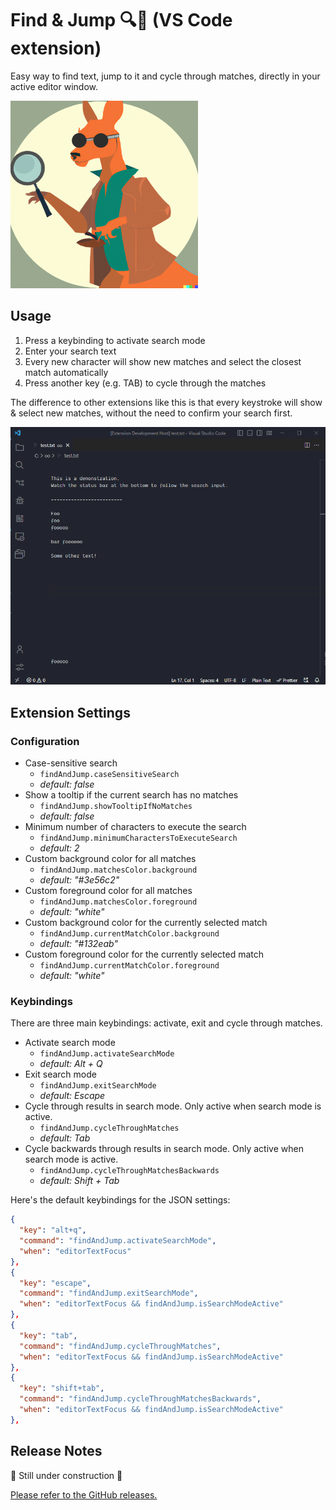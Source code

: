 # Find & Jump 🔍🦘 (VS Code extension)

Easy way to find text, jump to it and cycle through matches, directly in your active editor window.

<img src="images/logo-find-and-jump.png" alt="Find & Jump logo" width="300"/>

## Usage

1. Press a keybinding to activate search mode
2. Enter your search text
3. Every new character will show new matches and select the closest match automatically
4. Press another key (e.g. TAB) to cycle through the matches

The difference to other extensions like this is that every keystroke will show & select new matches, without the need to confirm your search first.

<img src="images/demo-find-and-jump.gif" alt="Find & Jump demo" width="700"/>

## Extension Settings

### Configuration

- Case-sensitive search
  - `findAndJump.caseSensitiveSearch`
  - _default: false_
- Show a tooltip if the current search has no matches
  - `findAndJump.showTooltipIfNoMatches`
  - _default: false_
- Minimum number of characters to execute the search
  - `findAndJump.minimumCharactersToExecuteSearch`
  - _default: 2_
- Custom background color for all matches
  - `findAndJump.matchesColor.background`
  - _default: "#3e56c2"_
- Custom foreground color for all matches
  - `findAndJump.matchesColor.foreground`
  - _default: "white"_
- Custom background color for the currently selected match
  - `findAndJump.currentMatchColor.background`
  - _default: "#132eab"_
- Custom foreground color for the currently selected match
  - `findAndJump.currentMatchColor.foreground`
  - _default: "white"_

### Keybindings

There are three main keybindings: activate, exit and cycle through matches.

- Activate search mode
  - `findAndJump.activateSearchMode`
  - _default: Alt + Q_
- Exit search mode
  - `findAndJump.exitSearchMode`
  - _default: Escape_
- Cycle through results in search mode. Only active when search mode is active.
  - `findAndJump.cycleThroughMatches`
  - _default: Tab_
- Cycle backwards through results in search mode. Only active when search mode is active.
  - `findAndJump.cycleThroughMatchesBackwards`
  - _default: Shift + Tab_

Here's the default keybindings for the JSON settings:

```json
{
  "key": "alt+q",
  "command": "findAndJump.activateSearchMode",
  "when": "editorTextFocus"
},
{
  "key": "escape",
  "command": "findAndJump.exitSearchMode",
  "when": "editorTextFocus && findAndJump.isSearchModeActive"
},
{
  "key": "tab",
  "command": "findAndJump.cycleThroughMatches",
  "when": "editorTextFocus && findAndJump.isSearchModeActive"
},
{
  "key": "shift+tab",
  "command": "findAndJump.cycleThroughMatchesBackwards",
  "when": "editorTextFocus && findAndJump.isSearchModeActive"
},
```

## Release Notes

🚧 Still under construction 🚧

[Please refer to the GitHub releases.](https://github.com/bennettdams/find-and-jump/releases)
